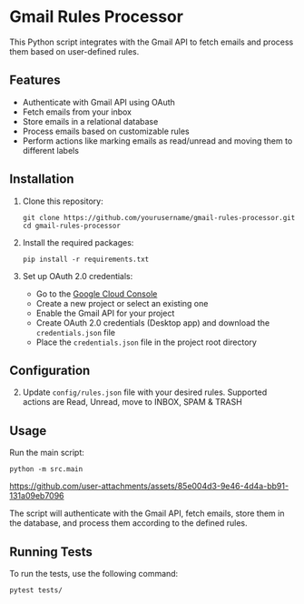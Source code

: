 # Gmail Rules Processor

This Python script integrates with the Gmail API to fetch emails and process them based on user-defined rules.

## Features

- Authenticate with Gmail API using OAuth
- Fetch emails from your inbox
- Store emails in a relational database
- Process emails based on customizable rules
- Perform actions like marking emails as read/unread and moving them to different labels

## Installation

1. Clone this repository:
   ```
   git clone https://github.com/yourusername/gmail-rules-processor.git
   cd gmail-rules-processor
   ```

2. Install the required packages:
   ```
   pip install -r requirements.txt
   ```

3. Set up OAuth 2.0 credentials:
   - Go to the [Google Cloud Console](https://console.cloud.google.com/)
   - Create a new project or select an existing one
   - Enable the Gmail API for your project
   - Create OAuth 2.0 credentials (Desktop app) and download the `credentials.json` file
   - Place the `credentials.json` file in the project root directory

## Configuration

2. Update `config/rules.json` file with your desired rules. Supported actions are Read, Unread, move to INBOX, SPAM & TRASH

## Usage

Run the main script:

```
python -m src.main
```

https://github.com/user-attachments/assets/85e004d3-9e46-4d4a-bb91-131a09eb7096


The script will authenticate with the Gmail API, fetch emails, store them in the database, and process them according to the defined rules.

## Running Tests

To run the tests, use the following command:

```
pytest tests/
```

